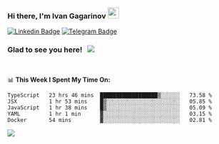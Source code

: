 ### Hi there, I'm Ivan Gagarinov <img src="https://media.giphy.com/media/hvRJCLFzcasrR4ia7z/giphy.gif" width="25px">

[![Linkedin Badge](https://img.shields.io/badge/-LinkedIn-0e76a8?style=flat-square&logo=Linkedin&logoColor=white)](https://linkedin.com/in/ivan-gagarinov-142ba3141/)
[![Telegram Badge](https://img.shields.io/badge/-Telegram-0088cc?style=flat-square&logo=Telegram&logoColor=white)](https://t.me/igagarinov)

### Glad to see you here! &nbsp; ![](https://visitor-badge.glitch.me/badge?page_id=dzencot.dzencot)

</br>

📊 **This Week I Spent My Time On:**
<!--START_SECTION:waka-->
```text
TypeScript   23 hrs 46 mins  ██████████████████▒░░░░░░   73.58 % 
JSX          1 hr 53 mins    █▒░░░░░░░░░░░░░░░░░░░░░░░   05.85 % 
JavaScript   1 hr 38 mins    █▒░░░░░░░░░░░░░░░░░░░░░░░   05.09 % 
YAML         1 hr 1 min      ▓░░░░░░░░░░░░░░░░░░░░░░░░   03.15 % 
Docker       54 mins         ▓░░░░░░░░░░░░░░░░░░░░░░░░   02.81 % 
```
<!--END_SECTION:waka-->

[![](https://github-readme-stats.vercel.app/api?username=dzencot&theme=gruvbox)](https://github.com/dzencot)
